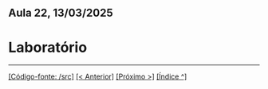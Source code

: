 
## Aula 22,  13/03/2025

# Laboratório

___
[[Código-fonte: /src]](./src)   [[< Anterior]](../aula21/aula21.md) [[Próximo >]](../aula23/aula23.md) [[Índice ^]](../index.md)

